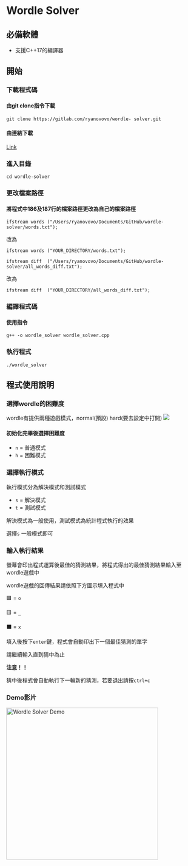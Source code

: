 # Wordle Solver

## 必備軟體
* 支援C++17的編譯器

## 開始

### 下載程式碼

#### 由git clone指令下載
`git clone https://gitlab.com/ryanovovo/wordle-
solver.git`

#### 由連結下載
[Link](https://gitlab.com/ryanovovo/wordle-solver/-/archive/master/wordle-solver-master.zip)

### 進入目錄
`cd wordle-solver`

### 更改檔案路徑
#### 將程式中186及187行的檔案路徑更改為自己的檔案路徑
`ifstream words ("/Users/ryanovovo/Documents/GitHub/wordle-solver/words.txt");`

改為

`ifstream words ("YOUR_DIRECTORY/words.txt");`


`ifstream diff  ("/Users/ryanovovo/Documents/GitHub/wordle-solver/all_words_diff.txt");`

改為

`ifstream diff  ("YOUR_DIRECTORY/all_words_diff.txt");`



### 編譯程式碼
#### 使用指令
```
g++ -o wordle_solver wordle_solver.cpp
```

### 執行程式
`./wordle_solver`


## 程式使用說明

### 選擇wordle的困難度
wordle有提供兩種遊戲模式，normal(預設) hard(要去設定中打開)
![](https://i.imgur.com/PljMVCf.png)

#### 初始化完畢後選擇困難度

* `n` = 普通模式
* `h` = 困難模式


### 選擇執行模式
執行模式分為解決模式和測試模式
* `s` = 解決模式
* `t` = 測試模式

解決模式為一般使用，測試模式為統計程式執行的效果

選擇`s` 一般模式即可

### 輸入執行結果
螢幕會印出程式運算後最佳的猜測結果，將程式得出的最佳猜測結果輸入至wordle遊戲中

wordle遊戲的回傳結果請依照下方圖示填入程式中

🟩 = `o`

🟨 = `_`

⬛ = `x`

填入後按下`enter`鍵，程式會自動印出下一個最佳猜測的單字

請繼續輸入直到猜中為止

**注意！！** 

猜中後程式會自動執行下一輪新的猜測，若要退出請按`ctrl+c`


### Demo影片

[<img alt="Wordle Solver Demo" width="400px" src="https://i.imgur.com/VeRcmb7.png" />](https://www.youtube.com/watch?v=6ePgQ4rbVAo)










